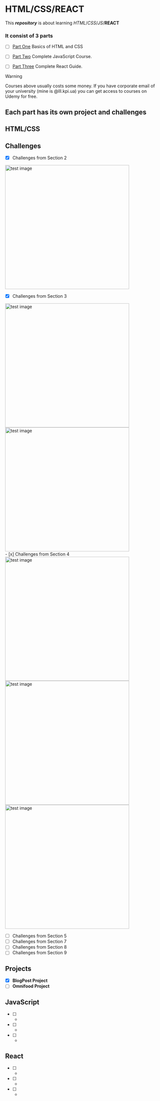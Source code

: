# HTML/CSS/REACT
This ***repository*** is about learning *HTML*/*CSS*/*JS*/**REACT**

### It consist of 3 parts

- [ ] [Part One](https://www.udemy.com/course/design-and-develop-a-killer-website-with-html5-and-css3/) Basics of HTML and CSS

- [ ] [Part Two](https://www.udemy.com/course/the-complete-javascript-course/) Complete JavaScript Course.

- [ ] [Part Three](https://www.udemy.com/course/react-the-complete-guide-incl-redux/) Complete React Guide.


>[!WARNING]
>Courses above usually costs some money. If you have corporate email of your university (mine is @lll.kpi.ua) you can get access to courses on Udemy for free.

## Each part has its own project and challenges
## HTML/CSS 
## Challenges

- [x]  Challenges from Section 2
<div>
  <img src="https://github.com/korniykom/git_test/assets/81708839/78c24431-93f2-4709-9fd3-be7593746b86" alt="test image" width=400px height=auto>
</div>

- [x] Challenges from Section 3
<div>
  <img src="https://github.com/korniykom/WEB-development-courses/assets/81708839/a05bd603-3a69-40af-9124-ad8d78f765f6" alt="test image" width=400px height=auto>
</div>

<div>
  <img src="https://github.com/korniykom/WEB-development-courses/assets/81708839/5a25de06-634c-4971-8d0c-798ff29370aa" alt="test image" width=400px height=auto>
</div>
- [x] Challenges from Section 4
  
  <div>
    <img src="https://github.com/korniykom/WEB-development-courses/assets/81708839/65d15053-46cf-4a47-99f5-c7f7f74bfd74" alt="test image" width=400px height=auto>
  </div>
  <div>
    <img src="https://github.com/korniykom/WEB-development-courses/assets/81708839/e37761e3-f792-4630-9cd4-8d802aae177c" alt="test image" width=400px height=auto>
  </div>

<div>
  <img src="https://github.com/korniykom/WEB-development-courses/assets/81708839/9145d33c-b5cf-4b49-a8c9-d82c7b96ed01" alt="test image" width=400px height=auto>
</div>

- [ ] Challenges from Section 5
- [ ] Challenges from Section 7
- [ ] Challenges from Section 8
- [ ] Challenges from Section 9
## Projects

- [x] **BlogPost Project**
- [ ] **Omnifood Project**
## JavaScript

- [ ] -
- [ ] -
- [ ] -

## React

- [ ] -
- [ ] -
- [ ] -
